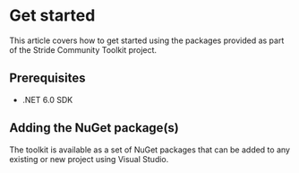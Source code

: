 # Get started

This article covers how to get started using the packages provided as part of the Stride Community Toolkit project.

## Prerequisites

- .NET 6.0 SDK

## Adding the NuGet package(s)

The toolkit is available as a set of NuGet packages that can be added to any existing or new project using Visual Studio.
